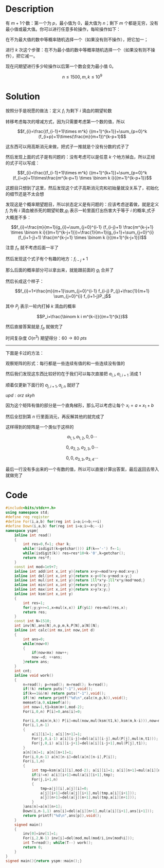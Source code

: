 # Description

有 $m+1$个数：第一个为 $p$，最小值为 $0$，最大值为 $n$；剩下 $m$ 个都是无穷，没有最小值或最大值。你可以进行任意多轮操作，每轮操作如下：

在不为最大值的数中等概率随机选择一个（如果没有则不操作），把它加一；

进行 $k$ 次这个步骤：在不为最小值的数中等概率随机选择一个（如果没有则不操作），把它减一。

现在问期望进行多少轮操作以后第一个数会变为最小值 $0$。

$$n\le 1500,m,k\le 10^9$$

# Solution

按照分手是祝愿的做法：定义 $f_i$ 为剩下 $i$ 滴血的期望轮数

转移考虑每次的增减方式，因为只需要考虑第一个数的值，所以

$$f_{i}=\frac{(f_{i-1}+1)\times m^k} {(m+1)^{k+1}}+\sum_{p=0}^k (f_{i+p}+1)\times(\frac{m}{m+1})^{k-p+1}$$

这东西可以用高斯消元来做，把式子一推就是个没有分数的式子了

然后发现上面的式子是有问题的：没有考虑可以是任意 $k$ 个地方掉血，所以正经的式子可以写成：

$$f_{i}=\frac{(f_{i-1}+1)\times m^k} {(m+1)^{k+1}}+\sum_{p=0}^k (f_{i+p}+1)\times\frac{m^{k-p+1} \times \binom k i}{(m+1)^{k-p+1}}$$

这题目只想到了这里，然后发现这个式子高斯消元完和初始量就没关系了，初始化的细节还是不太会想

发现这是个概率期望题目，所以状态定义是有问题的：应该考虑逆着做，就是定义 $f_i$ 为有 $i$ 滴血被杀死的期望轮数,$g_i$ 表示一轮里面打出伤害大于等于 $i$ 的概率,式子大概差不多：

$$f_{i}=\frac{m}{m+1}(g_{i}+\sum_{j=0}^{i-1} (f_{i-j}+1) \frac{m^{k-j+1} \times \binom k i}{(m+1)^{k-j+1}})+\frac{1}{m+1}(g_{i+1}+\sum_{j=0}^{i} (f_{i+1-j}+1) \frac{m^{k-j+1} \times \binom k i}{(m+1)^{k-j+1}})$$

注意 $f_n$ 就不考虑后面一半了

然后发现这个式子有个有趣的地方：$f_{i-j}+1$ 

那么后面的概率部分可以拿出来，就能跟前面的 $g_i$ 合并了

然后长成这个样子：

$$f_{i}=1+\frac{m}{m+1}\sum_{j=0}^{i-1} f_{i-j} P_{j}+\frac{1}{m+1} \sum_{j=0}^{i} f_{i+1-j}P_j$$

其中 $P_j$ 表示一轮内打掉 $k$ 滴血的概率

$$P_i=\frac{\binom k i m^{k-i}}{(m+1)^{k}}$$

然后直接答案就是 $f_p$ 就做完了

时间复杂度 $O(n^3)$ 期望得分：$60\to 80\ pts$

---

下面是卡过的方法：

观察矩阵的形式：每行都是一些连续有值的和一些连续没有值的

然后我们发现这东西比较好的在于我们可以每次直接把 $a_{i,i},a_{i,i+1}$ 消成 $1$

顺着仅更新下面行的 $a_{j,i+1},a_{j,n}$ 就好了

$upd:orz\ skyh$

因为这个矩阵有值的部分是一个直角梯形，那么可以考虑让每个 $x_i=a\times x_1 +b$ 

然后全怼到第 $n$ 行里面消元，再反解其他的就完成了 

这样得到的矩阵是一个类似于这样的

$$a_{1,1},a_{1,2},0,0\cdots$$

$$0,a_{2,2},a_{2,3},0\cdots$$

$$0,0,a_{3,3},a_{3,4}\cdots$$

最后一行没有多出来的一个有数的值，所以可以直接计算出答案，最后返回去带入就做完了

# Code

```cpp
#include<bits/stdc++.h>
using namespace std;
#define reg register
#define For(i,a,b) for(reg int i=a;i<=b;++i) 
#define Down(i,a,b) for(reg int i=a;i>=b;--i) 
namespace yspm{
    inline int read()
    {
        int res=0,f=1; char k;
        while(!isdigit(k=getchar())) if(k=='-') f=-1;
        while(isdigit(k)) res=res*10+k-'0',k=getchar();
        return res*f;
    }
    const int mod=1e9+7;
    inline int add(int x,int y){return x+y>=mod?x+y-mod:x+y;}
    inline int del(int x,int y){return x-y<0?x-y+mod:x-y;}
    inline int mul(int x,int y){return 1ll*x*y-1ll*x*y/mod*mod;}
    inline int min(int x,int y){return x<y?x:y;}
    inline int max(int x,int y){return x>y?x:y;}
    inline int ksm(int x,int y)
    {
        int res=1; 
        for(;y;y>>=1,x=mul(x,x)) if(y&1) res=mul(res,x);
        return res;
    }
    const int N=1510;
    int inv[N],ans[N],n,p,m,k,P[N],a[N][N];
    inline int calc(int mx,int now,int d)
    {
        int ans=0; 
        while(now>0) 
        {
            if(now<mx) now++;
            now-=d; ++ans;
        }return ans;
    }
    int cnt;
    inline void work()
    {
        n=read(); p=read(); m=read(); k=read();
        if(!k) return puts("-1"),void(); 
        if(k==1&&!m) return puts("-1"),void();
        if(!m) return printf("%d\n",calc(n,p,k)),void();
        memset(a,0,sizeof(a));
        int now=1,t1=ksm(m+1,mod-2);
        For(i,0,n) P[i]=0,ans[i]=0;
        
        For(i,0,min(n,k)) P[i]=mul(now,mul(ksm(t1,k),ksm(m,k-i))),now=mul(now,mul(inv[i+1],k-i));
        For(i,1,n-1) 
        {
            a[i][i]=1; a[i][n+1]=1;
            For(j,0,i-1) a[i][i-j]=del(a[i][i-j],mul(P[j],mul(m,t1))); 
            For(j,0,i) a[i][i-j+1]=del(a[i][i-j+1],mul(P[j],t1));
        }
        a[n][n]=1; a[n][n+1]=1;
        For(i,0,n-1) a[n][n-i]=del(a[n][n-i],P[i]);
        For(i,1,n) 
        {
            int tmp=ksm(a[i][i],mod-2); a[i][i]=1; a[i][n+1]=mul(a[i][n+1],tmp); 
            if(i!=n) a[i][i+1]=mul(a[i][i+1],tmp);
            For(j,i+1,n) 
            {
                tmp=a[j][i],a[j][i]=0; 
                a[j][i+1]=del(a[j][i+1],mul(tmp,a[i][i+1]));
                a[j][n+1]=del(a[j][n+1],mul(tmp,a[i][n+1]));
            }
        }ans[n]=a[n][n+1];
        Down(i,n-1,1) ans[i]=del(a[i][n+1],mul(a[i][i+1],ans[i+1]));
        return printf("%d\n",ans[p]),void();
    }
    signed main()
    {
        inv[0]=inv[1]=1; 
        For(i,2,N-1) inv[i]=del(mod,mul(mod/i,inv[mod%i])); 
        int T=read(); while(T--) work();
        return 0;
    }
}
signed main(){return yspm::main();}
```